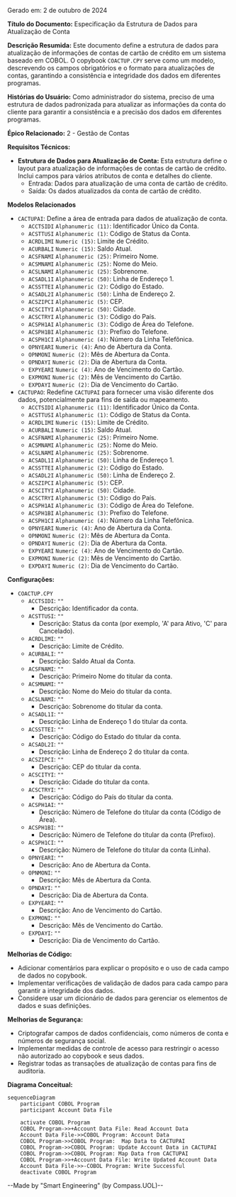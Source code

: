 Gerado em: 2 de outubro de 2024

**Título do Documento:** Especificação da Estrutura de Dados para Atualização de Conta

**Descrição Resumida:**
Este documento define a estrutura de dados para atualização de informações de contas de cartão de crédito em um sistema baseado em COBOL. O copybook `COACTUP.CPY` serve como um modelo, descrevendo os campos obrigatórios e o formato para atualizações de contas, garantindo a consistência e integridade dos dados em diferentes programas.

**Histórias do Usuário:**
Como administrador do sistema, preciso de uma estrutura de dados padronizada para atualizar as informações da conta do cliente para garantir a consistência e a precisão dos dados em diferentes programas.

**Épico Relacionado:**
2 - Gestão de Contas

**Requisitos Técnicos:**
- **Estrutura de Dados para Atualização de Conta:** Esta estrutura define o layout para atualização de informações de contas de cartão de crédito. Inclui campos para vários atributos de conta e detalhes do cliente.
  - Entrada: Dados para atualização de uma conta de cartão de crédito.
  - Saída: Os dados atualizados da conta de cartão de crédito.

**Modelos Relacionados**
- `CACTUPAI`: Define a área de entrada para dados de atualização de conta.
  - `ACCTSIDI` `Alphanumeric (11)`: Identificador Único da Conta.
  - `ACSTTUSI` `Alphanumeric (1)`: Código de Status da Conta.
  - `ACRDLIMI` `Numeric (15)`: Limite de Crédito.
  - `ACURBALI` `Numeric (15)`: Saldo Atual.
  - `ACSFNAMI` `Alphanumeric (25)`: Primeiro Nome.
  - `ACSMNAMI` `Alphanumeric (25)`: Nome do Meio.
  - `ACSLNAMI` `Alphanumeric (25)`: Sobrenome.
  - `ACSADL1I` `Alphanumeric (50)`: Linha de Endereço 1.
  - `ACSSTTEI` `Alphanumeric (2)`: Código do Estado.
  - `ACSADL2I` `Alphanumeric (50)`: Linha de Endereço 2.
  - `ACSZIPCI` `Alphanumeric (5)`: CEP.
  - `ACSCITYI` `Alphanumeric (50)`: Cidade.
  - `ACSCTRYI` `Alphanumeric (3)`: Código do País.
  - `ACSPH1AI` `Alphanumeric (3)`: Código de Área do Telefone.
  - `ACSPH1BI` `Alphanumeric (3)`: Prefixo do Telefone.
  - `ACSPH1CI` `Alphanumeric (4)`: Número da Linha Telefônica.
  - `OPNYEARI` `Numeric (4)`: Ano de Abertura da Conta.
  - `OPNMONI` `Numeric (2)`: Mês de Abertura da Conta.
  - `OPNDAYI` `Numeric (2)`: Dia de Abertura da Conta.
  - `EXPYEARI` `Numeric (4)`: Ano de Vencimento do Cartão.
  - `EXPMONI` `Numeric (2)`: Mês de Vencimento do Cartão.
  - `EXPDAYI` `Numeric (2)`: Dia de Vencimento do Cartão.
- `CACTUPAO`: Redefine `CACTUPAI` para fornecer uma visão diferente dos dados, potencialmente para fins de saída ou mapeamento.
  - `ACCTSIDI` `Alphanumeric (11)`: Identificador Único da Conta.
  - `ACSTTUSI` `Alphanumeric (1)`: Código de Status da Conta.
  - `ACRDLIMI` `Numeric (15)`: Limite de Crédito.
  - `ACURBALI` `Numeric (15)`: Saldo Atual.
  - `ACSFNAMI` `Alphanumeric (25)`: Primeiro Nome.
  - `ACSMNAMI` `Alphanumeric (25)`: Nome do Meio.
  - `ACSLNAMI` `Alphanumeric (25)`: Sobrenome.
  - `ACSADL1I` `Alphanumeric (50)`: Linha de Endereço 1.
  - `ACSSTTEI` `Alphanumeric (2)`: Código do Estado.
  - `ACSADL2I` `Alphanumeric (50)`: Linha de Endereço 2.
  - `ACSZIPCI` `Alphanumeric (5)`: CEP.
  - `ACSCITYI` `Alphanumeric (50)`: Cidade.
  - `ACSCTRYI` `Alphanumeric (3)`: Código do País.
  - `ACSPH1AI` `Alphanumeric (3)`: Código de Área do Telefone.
  - `ACSPH1BI` `Alphanumeric (3)`: Prefixo do Telefone.
  - `ACSPH1CI` `Alphanumeric (4)`: Número da Linha Telefônica.
  - `OPNYEARI` `Numeric (4)`: Ano de Abertura da Conta.
  - `OPNMONI` `Numeric (2)`: Mês de Abertura da Conta.
  - `OPNDAYI` `Numeric (2)`: Dia de Abertura da Conta.
  - `EXPYEARI` `Numeric (4)`: Ano de Vencimento do Cartão.
  - `EXPMONI` `Numeric (2)`: Mês de Vencimento do Cartão.
  - `EXPDAYI` `Numeric (2)`: Dia de Vencimento do Cartão.

**Configurações:**
- `COACTUP.CPY`
  - `ACCTSIDI`: `""`
	- Descrição: Identificador da conta.
  - `ACSTTUSI`: `""`
	- Descrição: Status da conta (por exemplo, 'A' para Ativo, 'C' para Cancelado).
  - `ACRDLIMI`: `""`
	- Descrição: Limite de Crédito.
  - `ACURBALI`: `""`
	- Descrição: Saldo Atual da Conta.
  - `ACSFNAMI`: `""`
	- Descrição: Primeiro Nome do titular da conta.
  - `ACSMNAMI`: `""`
	- Descrição: Nome do Meio do titular da conta.
  - `ACSLNAMI`: `""`
	- Descrição: Sobrenome do titular da conta.
  - `ACSADL1I`: `""`
	- Descrição: Linha de Endereço 1 do titular da conta.
  - `ACSSTTEI`: `""`
	- Descrição: Código do Estado do titular da conta.
  - `ACSADL2I`: `""`
	- Descrição: Linha de Endereço 2 do titular da conta.
  - `ACSZIPCI`: `""`
	- Descrição: CEP do titular da conta.
  - `ACSCITYI`: `""`
	- Descrição: Cidade do titular da conta.
  - `ACSCTRYI`: `""`
	- Descrição: Código do País do titular da conta.
  - `ACSPH1AI`: `""`
	- Descrição: Número de Telefone do titular da conta (Código de Área).
  - `ACSPH1BI`: `""`
	- Descrição: Número de Telefone do titular da conta (Prefixo).
  - `ACSPH1CI`: `""`
	- Descrição: Número de Telefone do titular da conta (Linha).
  - `OPNYEARI`: `""`
	- Descrição: Ano de Abertura da Conta.
  - `OPNMONI`: `""`
	- Descrição: Mês de Abertura da Conta.
  - `OPNDAYI`: `""`
	- Descrição: Dia de Abertura da Conta.
  - `EXPYEARI`: `""`
	- Descrição: Ano de Vencimento do Cartão.
  - `EXPMONI`: `""`
	- Descrição: Mês de Vencimento do Cartão.
  - `EXPDAYI`: `""`
	- Descrição: Dia de Vencimento do Cartão.

**Melhorias de Código:**
- Adicionar comentários para explicar o propósito e o uso de cada campo de dados no copybook.
- Implementar verificações de validação de dados para cada campo para garantir a integridade dos dados.
- Considere usar um dicionário de dados para gerenciar os elementos de dados e suas definições.

**Melhorias de Segurança:**
- Criptografar campos de dados confidenciais, como números de conta e números de segurança social.
- Implementar medidas de controle de acesso para restringir o acesso não autorizado ao copybook e seus dados.
- Registrar todas as transações de atualização de contas para fins de auditoria.

**Diagrama Conceitual:**
```mermaid
sequenceDiagram
    participant COBOL Program
    participant Account Data File

    activate COBOL Program
    COBOL Program->>+Account Data File: Read Account Data
    Account Data File->>COBOL Program: Account Data
    COBOL Program->>COBOL Program:  Map Data to CACTUPAI
    COBOL Program->>COBOL Program: Update Account Data in CACTUPAI
    COBOL Program->>COBOL Program: Map Data from CACTUPAI
    COBOL Program->>+Account Data File: Write Updated Account Data
    Account Data File->>-COBOL Program: Write Successful
    deactivate COBOL Program
```

--Made by "Smart Engineering" (by Compass.UOL)--